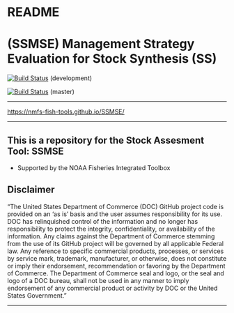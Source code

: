 # README

# (SSMSE) Management Strategy Evaluation for Stock Synthesis (SS)

[![Build Status](https://travis-ci.org/nmfs-fish-tools/SSMSE.svg?branch=development)](https://travis-ci.org/nmfs-fish-tools/SSMSE) (development)

[![Build Status](https://travis-ci.org/nmfs-fish-tools/SSMSE.svg?branch=master)](https://travis-ci.org/nmfs-fish-tools/SSMSE) (master)

**************

https://nmfs-fish-tools.github.io/SSMSE/


**************

## This is a repository for the Stock Assesment Tool: SSMSE
- Supported by the NOAA Fisheries Integrated Toolbox


## Disclaimer

“The United States Department of Commerce (DOC) GitHub project code is provided on an ‘as is’ basis and the user assumes responsibility for its use. DOC has relinquished control of the information and no longer has responsibility to protect the integrity, confidentiality, or availability of the information. Any claims against the Department of Commerce stemming from the use of its GitHub project will be governed by all applicable Federal law. Any reference to specific commercial products, processes, or services by service mark, trademark, manufacturer, or otherwise, does not constitute or imply their endorsement, recommendation or favoring by the Department of Commerce. The Department of Commerce seal and logo, or the seal and logo of a DOC bureau, shall not be used in any manner to imply endorsement of any commercial product or activity by DOC or the United States Government.”

<!-- - This project code is made available through GitHub but is managed by NOAA at
 https://vlab.ncep.noaa.gov/redmine/projects/integrated-fisheries-toolbox/files -->

***** *******
